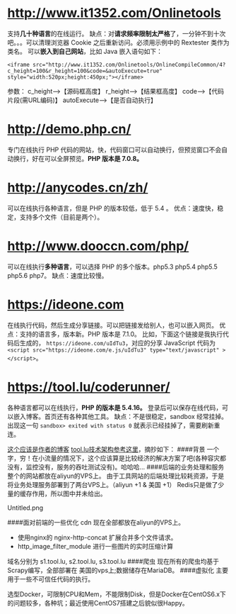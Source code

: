 
# http://www.it1352.com/Onlinetools
支持**几十种语言**的在线运行。
缺点：对**请求频率限制太严格**了，一分钟不到十次吧。。。可以清理浏览器 Cookie 之后重新访问。必须用示例中的 Rextester 类作为类名。
可以**嵌入到自己网站**，比如 Java 嵌入语句如下：
```
<iframe src="http://www.it1352.com/Onlinetools/OnlineCompileCommon/4?c_height=100&r_height=100&code=&autoExecute=true" style="width:520px;height:450px;"></iframe>
```
参数： c_height—>【源码框高度】 r_height—>【结果框高度】 code—>【代码片段(需URL编码)】 autoExecute—>【是否自动执行】

# http://demo.php.cn/
专门在线执行 PHP 代码的网站，快，代码窗口可以自动换行，但预览窗口不会自动换行，好在可以全屏预览。**PHP 版本是 7.0.8。**

# http://anycodes.cn/zh/
可以在线执行各种语言，但是 PHP 的版本较低，低于 5.4 。
优点：速度快，稳定，支持多个文件（目前是两个）。

# http://www.dooccn.com/php/
可以在线执行**多种语言**，可以选择 PHP 的多个版本。php5.3 php5.4 php5.5 php5.6 php7。
缺点：速度比较慢。

# https://ideone.com
在线执行代码，然后生成分享链接。可以把链接发给别人，也可以嵌入网页。
优点：支持的语言多，版本新。PHP 版本是 7.1.0。
比如，下面这个链接是我执行代码后生成的，
`https://ideone.com/uIdTu3`，对应的分享 JavaScript 代码为 `<script src="https://ideone.com/e.js/uIdTu3" type="text/javascript" ></script>`。

# https://tool.lu/coderunner/
各种语言都可以在线执行，**PHP 的版本是 5.4.16。**
登录后可以保存在线代码，可以嵌入博客。首页还有各种其他工具。
缺点：不是很稳定，sandbox 经常挂掉。出现这一句 `sandbox> exited with status 0` 就表示已经挂掉了，需要刷新重连。

[这个应该是作者的博客](https://type.so/)
[tool.lu技术架构参考这里](https://type.so/linux/tool-lu-architecture.html)，摘抄如下：
####背景
一个字，穷！在小流量的情况下，这个应该算是比较经济的解决方案了吧(各种容灾都没有，监控没有，服务的吞吐测试没有)。哈哈哈...
####后端的业务处理和服务
整个的网站都放在aliyun的VPS上。
由于工具网站的后端处理比较耗资源，于是将业务处理服务部署到了两台VPS上。（aliyun +1 & 美国 +1）
Redis只是做了少量的缓存作用，所以图中并未给出。

Untitled.png

####面对前端的一些优化
cdn 现在全部都放在aliyun的VPS上。

- 使用nginx的 nginx-http-concat 扩展合并多个文件请求。
- http_image_filter_module 进行一些图片的实时压缩计算

域名分别为 s1.tool.lu, s2.tool.lu, s3.tool.lu
####爬虫
现在所有的爬虫均基于Scrapy编写，全部部署在 美国的vps上;数据储存在MariaDB。
####虚拟化
主要用于一些不可信任代码的执行。

选型Docker，可限制CPU和Mem，不能限制Disk，但是Docker在CentOS6.x下的问题较多，各种坑；最近使用CentOS7搭建之后貌似很Happy。
